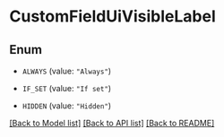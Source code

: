 # CustomFieldUiVisibleLabel

## Enum


* `ALWAYS` (value: `"Always"`)

* `IF_SET` (value: `"If set"`)

* `HIDDEN` (value: `"Hidden"`)


[[Back to Model list]](../README.md#documentation-for-models) [[Back to API list]](../README.md#documentation-for-api-endpoints) [[Back to README]](../README.md)


